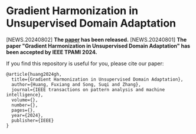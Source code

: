 # Gradient Harmonization in Unsupervised Domain Adaptation
[NEWS.20240802] **The [paper](https://arxiv.org/abs/2408.00288) has been released.**
[NEWS.20240801] **The paper "Gradient Harmonization in Unsupervised Domain Adaptation" has been accepted by IEEE TPAMI 2024.**

If you find this repository is useful for you, please cite our paper:
```
@article{huang2024gh,
  title={Gradient Harmonization in Unsupervised Domain Adaptation},
  author={Huang, Fuxiang and Song, Suqi and Zhang},
  journal={IEEE transactions on pattern analysis and machine intelligence},
  volume={},
  number={},
  pages={},
  year={2024},
  publisher={IEEE}
}
```
